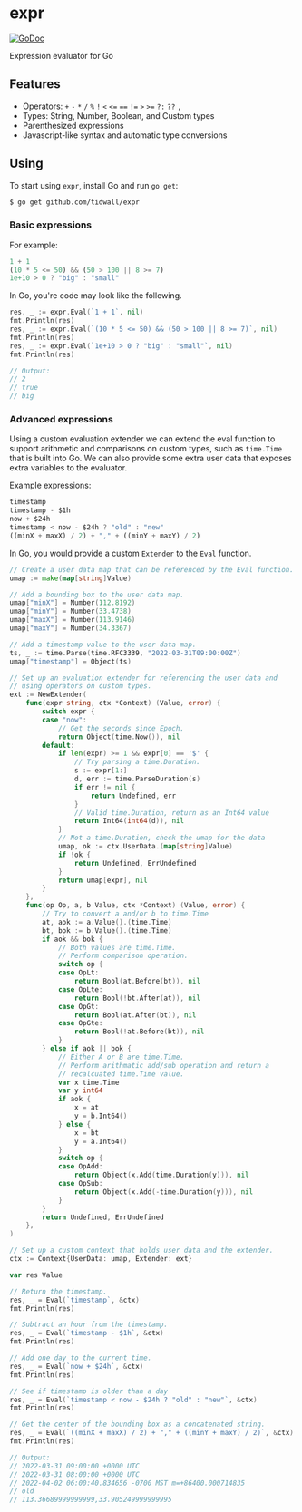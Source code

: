 # expr

[![GoDoc](https://godoc.org/github.com/tidwall/expr?status.svg)](https://godoc.org/github.com/tidwall/expr)

Expression evaluator for Go

## Features

- Operators: `+` `-` `*` `/` `%` `!` `<` `<=` `==` `!=` `>` `>=` `?:` `??` `,`
- Types: String, Number, Boolean, and Custom types
- Parenthesized expressions
- Javascript-like syntax and automatic type conversions

## Using

To start using `expr`, install Go and run `go get`:

```sh
$ go get github.com/tidwall/expr
```

### Basic expressions

For example:

```js
1 + 1
(10 * 5 <= 50) && (50 > 100 || 8 >= 7)
1e+10 > 0 ? "big" : "small"
```

In Go, you're code may look like the following.

```go
res, _ := expr.Eval(`1 + 1`, nil)
fmt.Println(res)
res, _ := expr.Eval(`(10 * 5 <= 50) && (50 > 100 || 8 >= 7)`, nil)
fmt.Println(res)
res, _ := expr.Eval(`1e+10 > 0 ? "big" : "small"`, nil)
fmt.Println(res)

// Output: 
// 2
// true
// big
```

### Advanced expressions 

Using a custom evaluation extender we can extend the eval function to support 
arithmetic and comparisons on custom types, such as `time.Time` that is built into Go.
We can also provide some extra user data that exposes extra variables to the evaluator.

Example expressions:

```js
timestamp
timestamp - $1h
now + $24h
timestamp < now - $24h ? "old" : "new"
((minX + maxX) / 2) + "," + ((minY + maxY) / 2)
```

In Go, you would provide a custom `Extender` to the `Eval` function.

```go
// Create a user data map that can be referenced by the Eval function.
umap := make(map[string]Value)

// Add a bounding box to the user data map.
umap["minX"] = Number(112.8192)
umap["minY"] = Number(33.4738)
umap["maxX"] = Number(113.9146)
umap["maxY"] = Number(34.3367)

// Add a timestamp value to the user data map.
ts, _ := time.Parse(time.RFC3339, "2022-03-31T09:00:00Z")
umap["timestamp"] = Object(ts)

// Set up an evaluation extender for referencing the user data and
// using operators on custom types.
ext := NewExtender(
	func(expr string, ctx *Context) (Value, error) {
		switch expr {
		case "now":
			// Get the seconds since Epoch.
			return Object(time.Now()), nil
		default:
			if len(expr) >= 1 && expr[0] == '$' {
				// Try parsing a time.Duration.
				s := expr[1:]
				d, err := time.ParseDuration(s)
				if err != nil {
					return Undefined, err
				}
				// Valid time.Duration, return as an Int64 value
				return Int64(int64(d)), nil
			}
			// Not a time.Duration, check the umap for the data
			umap, ok := ctx.UserData.(map[string]Value)
			if !ok {
				return Undefined, ErrUndefined
			}
			return umap[expr], nil
		}
	},
	func(op Op, a, b Value, ctx *Context) (Value, error) {
		// Try to convert a and/or b to time.Time
		at, aok := a.Value().(time.Time)
		bt, bok := b.Value().(time.Time)
		if aok && bok {
			// Both values are time.Time.
			// Perform comparison operation.
			switch op {
			case OpLt:
				return Bool(at.Before(bt)), nil
			case OpLte:
				return Bool(!bt.After(at)), nil
			case OpGt:
				return Bool(at.After(bt)), nil
			case OpGte:
				return Bool(!at.Before(bt)), nil
			}
		} else if aok || bok {
			// Either A or B are time.Time.
			// Perform arithmatic add/sub operation and return a
			// recalcuated time.Time value.
			var x time.Time
			var y int64
			if aok {
				x = at
				y = b.Int64()
			} else {
				x = bt
				y = a.Int64()
			}
			switch op {
			case OpAdd:
				return Object(x.Add(time.Duration(y))), nil
			case OpSub:
				return Object(x.Add(-time.Duration(y))), nil
			}
		}
		return Undefined, ErrUndefined
	},
)

// Set up a custom context that holds user data and the extender.
ctx := Context{UserData: umap, Extender: ext}

var res Value

// Return the timestamp.
res, _ = Eval(`timestamp`, &ctx)
fmt.Println(res)

// Subtract an hour from the timestamp.
res, _ = Eval(`timestamp - $1h`, &ctx)
fmt.Println(res)

// Add one day to the current time.
res, _ = Eval(`now + $24h`, &ctx)
fmt.Println(res)

// See if timestamp is older than a day
res, _ = Eval(`timestamp < now - $24h ? "old" : "new"`, &ctx)
fmt.Println(res)

// Get the center of the bounding box as a concatenated string.
res, _ = Eval(`((minX + maxX) / 2) + "," + ((minY + maxY) / 2)`, &ctx)
fmt.Println(res)

// Output:
// 2022-03-31 09:00:00 +0000 UTC
// 2022-03-31 08:00:00 +0000 UTC
// 2022-04-02 06:00:40.834656 -0700 MST m=+86400.000714835
// old
// 113.36689999999999,33.905249999999995
```
